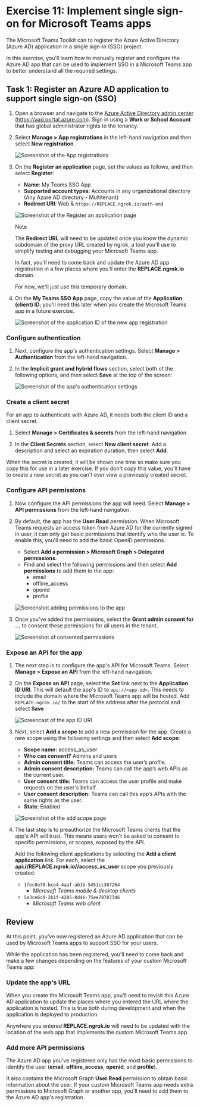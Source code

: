 # Exercise 11: Implement single sign-on for Microsoft Teams apps

The Microsoft Teams Toolkit can to register the Azure Active Directory (Azure AD) application in a single sign-in (SSO) project.

In this exercise, you'll learn how to manually register and configure the Azure AD app that can be used to implement SSO in a Microsoft Teams app to better understand all the required settings.

## Task 1: Register an Azure AD application to support single sign-on (SSO)

1. Open a browser and navigate to the [Azure Active Directory admin center (https://aad.portal.azure.com)](https://aad.portal.azure.com). Sign in using a **Work or School Account** that has global administrator rights to the tenancy.

1. Select **Manage > App registrations** in the left-hand navigation and then select **New registration**.

    ![Screenshot of the App registrations](../../Linked_Image_Files/03-azure-ad-app-registration-01.png)

1. On the **Register an application** page, set the values as follows, and then select **Register**:

    - **Name**: My Teams SSO App
    - **Supported account types**: Accounts in any organizational directory (Any Azure AD directory - Multitenant)
    - **Redirect URI**: Web & `https://REPLACE.ngrok.io/auth-end`

    ![Screenshot of the Register an application page](../../Linked_Image_Files/03-azure-ad-app-registration-02.png)

    > [!NOTE]
    > The **Redirect URL** will need to be updated once you know the dynamic subdomain of the proxy URL created by ngrok, a tool you'll use to simplify testing and debugging your Microsoft Teams app.
    >
    > In fact, you'll need to come back and update the Azure AD app registration in a few places where you'll enter the **REPLACE.ngrok.io** domain.
    >
    > For now, we'll just use this temporary domain.

1. On the **My Teams SSO App** page, copy the value of the **Application (client) ID**; you'll need this later when you create the Microsoft Teams app in a future exercise.

    ![Screenshot of the application ID of the new app registration](../../Linked_Image_Files/03-azure-ad-app-registration-03.png)

### Configure authentication

1. Next, configure the app's authentication settings. Select **Manage > Authentication** from the left-hand navigation.

1. In the **Implicit grant and hybrid flows** section, select both of the following options, and then select **Save** at the top of the screen:

    ![Screenshot of the app's authentication settings](../../Linked_Image_Files/03-azure-ad-app-registration-04.png)

### Create a client secret

For an app to authenticate with Azure AD, it needs both the client ID and a client secret.

1. Select **Manage > Certificates & secrets** from the left-hand navigation.

1. In the **Client Secrets** section, select **New client secret**. Add a description and select an expiration duration, then select **Add**.

  When the secret is created, it will be shown one time so make sure you copy this for use in a later exercise. If you don't copy this value, you'll have to create a new secret as you can't ever view a previously created secret.

### Configure API permissions

1. Now configure the API permissions the app will need. Select **Manage > API permissions** from the left-hand navigation.

1. By default, the app has the **User.Read** permission. When Microsoft Teams requests an access token from Azure AD for the currently signed in user, it can only get basic permissions that identify who the user is. To enable this, you'll need to add the basic OpenID permissions.

    - Select **Add a permission > Microsoft Graph > Delegated permissions**.
    - Find and select the following permissions and then select **Add permissions** to add them to the app:
      - email
      - offline_access
      - openid
      - profile

    ![Screenshot adding permissions to the app](../../Linked_Image_Files/03-azure-ad-app-registration-05.png)

1. Once you've added the permissions, select the **Grant admin consent for ...** to consent these permissions for all users in the tenant.

    ![Screenshot of consented permissions](../../Linked_Image_Files/03-azure-ad-app-registration-06.png)

### Expose an API for the app

1. The next step is to configure the app's API for Microsoft Teams. Select **Manage > Expose an API** from the left-hand navigation.

1. On the **Expose an API** page, select the **Set** link next to the **Application ID URI**. This will default the app's ID to `api://<app-id>`. This needs to include the domain where the Microsoft Teams app will be hosted. Add `REPLACE.ngrok.io/` to the start of the address after the protocol and select **Save**

    ![Screencast of the app ID URI](../../Linked_Image_Files/03-azure-ad-app-registration-07.png)

1. Next, select **Add a scope** to add a new permission for the app. Create a new scope using the following settings and then select **Add scope**:

    - **Scope name:** access_as_user
    - **Who can consent?** Admins and users
    - **Admin consent title:** Teams can access the user’s profile.
    - **Admin consent description:** Teams can call the app’s web APIs as the current user.
    - **User consent title:** Teams can access the user profile and make requests on the user's behalf.
    - **User consent description:** Teams can call this app’s APIs with the same rights as the user.
    - **State**: Enabled

    ![Screenshot of the add scope page](../../Linked_Image_Files/03-azure-ad-app-registration-08.png)

1. The last step is to preauthorize the Microsoft Teams clients that the app's API will trust. This means users won't be asked to consent to specific permissions, or scopes, exposed by the API.

    Add the following client applications by selecting the **Add a client application** link. For each, select the **api://REPLACE.ngrok.io/<app-id>/access_as_user** scope you previously created:

    - `1fec8e78-bce4-4aaf-ab1b-5451cc387264`
      - *Microsoft Teams mobile & desktop clients*
    - `5e3ce6c0-2b1f-4285-8d4b-75ee78787346`
      - *Microsoft Teams web client*


## Review

At this point, you've now registered an Azure AD application that can be used by Microsoft Teams apps to support SSO for your users.

While the application has been registered, you'll need to come back and make a few changes depending on the features of your custom Microsoft Teams app:

### Update the app's URL

When you create the Microsoft Teams app, you'll need to revisit this Azure AD application to update the places where you entered the URL where the application is hosted. This is true both during development and when the application is deployed to production.

Anywhere you entered **REPLACE.ngrok.io** will need to be updated with the location of the web app that implements the custom Microsoft Teams app.

### Add more API permissions

The Azure AD app you've registered only has the most basic permissions to identify the user (**email**, **offline_access**, **openid**, and **profile**).

It also contains the Microsoft Graph **User.Read** permission to obtain basic information about the user. If your custom Microsoft Teams app needs extra permissions to Microsoft Graph or another app, you'll need to add them to the Azure AD app's registration.